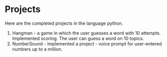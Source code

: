 # Projects
Here are the completed projects in the language python.
1. Hangman - a game in which the user guesses a word with 10 attempts. Implemented scoring. The user can guess a word on 10 topics.
2. NumberSound - implemented a project - voice prompt for user-entered numbers up to a million.
